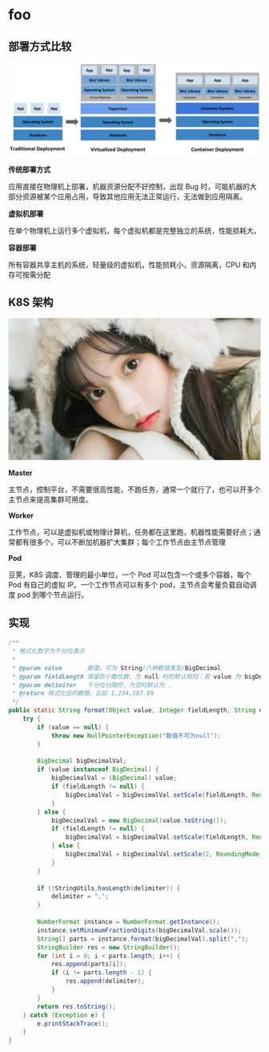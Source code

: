 
# foo

## 部署方式比较

![9981](./images/202302112203201.png)

**传统部署方式**

应用直接在物理机上部署，机器资源分配不好控制，出现 Bug 时，可能机器的大部分资源被某个应用占用，导致其他应用无法正常运行，无法做到应用隔离。

**虚拟机部署**

在单个物理机上运行多个虚拟机，每个虚拟机都是完整独立的系统，性能损耗大。

**容器部署**

所有容器共享主机的系统，轻量级的虚拟机，性能损耗小，资源隔离，CPU 和内存可按需分配

## K8S 架构

![9981](./images/9881.jpg)

**Master**

主节点，控制平台，不需要很高性能，不跑任务，通常一个就行了，也可以开多个主节点来提高集群可用度。

**Worker**

工作节点，可以是虚拟机或物理计算机，任务都在这里跑，机器性能需要好点；通常都有很多个，可以不断加机器扩大集群；每个工作节点由主节点管理

**Pod**

豆荚，K8S 调度、管理的最小单位，一个 Pod 可以包含一个或多个容器，每个 Pod 有自己的虚拟 IP。一个工作节点可以有多个 pod，主节点会考量负载自动调度 pod 到哪个节点运行。

## 实现

```java
/**
 * 格式化数字为千分位表示
 *
 * @param value       数值，可为 String/六种数值类型/BigDecimal
 * @param fieldLength 保留的小数位数，为 null 时的默认规则：若 value 为 bigDecimal 则不进行设置，否则保留两位小数
 * @param delimiter   千分位分隔符，为空时默认为 ,
 * @return 格式化后的数据，比如 1,234,567.89
 */
public static String format(Object value, Integer fieldLength, String delimiter) {
    try {
        if (value == null) {
            throw new NullPointerException("数值不可为null");
        }

        BigDecimal bigDecimalVal;
        if (value instanceof BigDecimal) {
            bigDecimalVal = (BigDecimal) value;
            if (fieldLength != null) {
                bigDecimalVal = bigDecimalVal.setScale(fieldLength, RoundingMode.HALF_UP);
            }
        } else {
            bigDecimalVal = new BigDecimal(value.toString());
            if (fieldLength != null) {
                bigDecimalVal = bigDecimalVal.setScale(fieldLength, RoundingMode.HALF_UP);
            } else {
                bigDecimalVal = bigDecimalVal.setScale(2, RoundingMode.HALF_UP);
            }
        }

        if (!StringUtils.hasLength(delimiter)) {
            delimiter = ",";
        }

        NumberFormat instance = NumberFormat.getInstance();
        instance.setMinimumFractionDigits(bigDecimalVal.scale());
        String[] parts = instance.format(bigDecimalVal).split(",");
        StringBuilder res = new StringBuilder();
        for (int i = 0; i < parts.length; i++) {
            res.append(parts[i]);
            if (i != parts.length - 1) {
                res.append(delimiter);
            }
        }
        return res.toString();
    } catch (Exception e) {
        e.printStackTrace();
    }
}

```